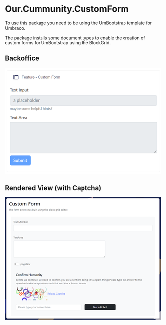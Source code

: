 # Our.Cummunity.CustomForm
To use this package you need to be using the UmBootstrap template for Umbraco.

The package installs some document types to enable the creation of custom forms for UmBootstrap using the BlockGrid.

## Backoffice

![Form control blocks](https://raw.githubusercontent.com/huwred/Our.Community.CustomForms/main/images/gridform.png)

## Rendered View (with Captcha)
![Example custom form](https://raw.githubusercontent.com/huwred/Our.Community.CustomForms/main/images/customform.png)
